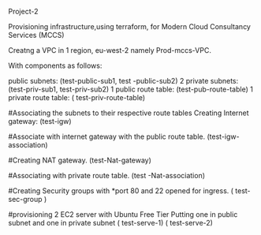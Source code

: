
Project-2

Provisioning infrastructure,using terraform, for Modern Cloud Consultancy Services (MCCS)

Creatng  a VPC in 1 region, eu-west-2 namely Prod-mccs-VPC.

With components as follows:

public subnets: (test-public-sub1, test -public-sub2)
2 private subnets: (test-priv-sub1, test-priv-sub2)
1 public route table: (test-pub-route-table)
1 private route table: ( test-priv-route-table)
 
 #Associating the subnets to their respective route tables
Creating Internet gateway: (test-igw)

#Associate with internet gateway with the public route table.
(test-igw-association)

#Creating NAT gateway.
(test-Nat-gateway)

#Associating with private route table.
(test -Nat-association)

#Creating Security groups with *port 80 and 22 opened for ingress.
( test-sec-group )

#provisioning 2 EC2 server with Ubuntu Free Tier
Putting one in public subnet and one in private subnet
( test-serve-1)
( test-serve-2)
